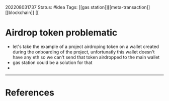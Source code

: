 202208031737
Status: #idea
Tags: [[gas station]][[meta-transaction]][[blockchain]] [[

# Airdrop token problematic
- let's take the example of a project airdroping token on a wallet created during the onboarding of the 
project, unfortunatly this wallet doesn't have any eth so we can't send that token airdropped to the main wallet
- gas station could be a solution for that 
- 

---
# References
